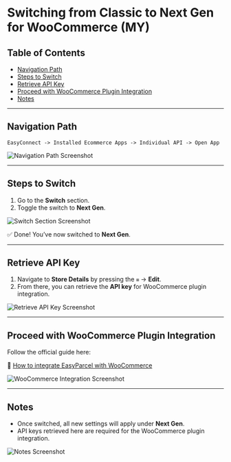 # Switching from Classic to Next Gen for WooCommerce (MY)

## Table of Contents
- [Navigation Path](#navigation-path)  
- [Steps to Switch](#steps-to-switch)  
- [Retrieve API Key](#retrieve-api-key)  
- [Proceed with WooCommerce Plugin Integration](#proceed-with-woocommerce-plugin-integration)  
- [Notes](#notes)  

---

## Navigation Path
`EasyConnect -> Installed Ecommerce Apps -> Individual API -> Open App`

![Navigation Path Screenshot](Screenshot2025-08-19at5.45.32PM.png)

---

## Steps to Switch
1. Go to the **Switch** section.  
2. Toggle the switch to **Next Gen**.  

![Switch Section Screenshot](images/switch-section.png)

✅ Done! You’ve now switched to **Next Gen**.  

---

## Retrieve API Key
1. Navigate to **Store Details** by pressing the `≡` → **Edit**.  
2. From there, you can retrieve the **API key** for WooCommerce plugin integration.  

![Retrieve API Key Screenshot](images/retrieve-api-key.png)

---

## Proceed with WooCommerce Plugin Integration
Follow the official guide here:  

🔗 [How to integrate EasyParcel with WooCommerce](https://helpcentre-my.easyparcel.com/support/solutions/articles/9000188606-how-to-integrate-easyparcel-with-woocommerce-)  

![WooCommerce Integration Screenshot](images/woocommerce-integration.png)

---

## Notes
- Once switched, all new settings will apply under **Next Gen**.  
- API keys retrieved here are required for the WooCommerce plugin integration.  

![Notes Screenshot](images/notes.png)
